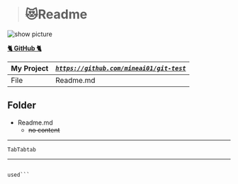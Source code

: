 


># 😻Readme  
  

  
![show picture](https://images.unsplash.com/photo-1472214103451-9374bd1c798e?ixlib=rb-1.2.1&ixid=eyJhcHBfaWQiOjEyMDd9&auto=format&fit=crop&w=1350&q=80)

[**🐈 GitHub 🐈**](https://github.com) 

| My Project | [*`https://github.com/mineai01/git-test`*](https://github.com) 
| ----------- | ----------- |
| File | Readme.md |


## Folder
* Readme.md
  * ~~no content~~


---
    TabTabtab
    
  
-----

```

used```

```
